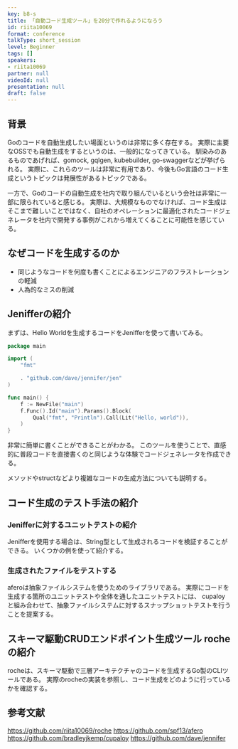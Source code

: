 ```yaml
---
key: b8-s
title: 「自動コード生成ツール」を20分で作れるようになろう
id: riita10069
format: conference
talkType: short_session
level: Beginner
tags: []
speakers:
- riita10069
partner: null
videoId: null
presentation: null
draft: false
---
```

## 背景

Goのコードを自動生成したい場面というのは非常に多く存在する。
実際に主要なOSSでも自動生成をするというのは、一般的になってきている。
馴染みのあるものであげれば、gomock, gqlgen, kubebuilder, go-swaggerなどが挙げられる。
実際に、これらのツールは非常に有用であり、今後もGo言語のコード生成というトピックは発展性があるトピックである。

一方で、Goのコードの自動生成を社内で取り組んでいるという会社は非常に一部に限られていると感じる。
実際は、大規模なものでなければ、コード生成はそこまで難しいことではなく、自社のオペレーションに最適化されたコードジェネレータを社内で開発する事例がこれから増えてくることに可能性を感じている。

## なぜコードを生成するのか

- 同じようなコードを何度も書くことによるエンジニアのフラストレーションの軽減
- 人為的なミスの削減

## Jenifferの紹介

まずは、Hello Worldを生成するコードをJenifferを使って書いてみる。

```go
package main

import (
    "fmt"

    . "github.com/dave/jennifer/jen"
)

func main() {
	f := NewFile("main")
	f.Func().Id("main").Params().Block(
		Qual("fmt", "Println").Call(Lit("Hello, world")),
	)
}
```
非常に簡単に書くことができることがわかる。
このツールを使うことで、直感的に普段コードを直接書くのと同じような体験でコードジェネレータを作成できる。

メソッドやstructなどより複雑なコードの生成方法についても説明する。

## コード生成のテスト手法の紹介

### Jenifferに対するユニットテストの紹介

Jenifferを使用する場合は、String型として生成されるコードを検証することができる。
いくつかの例を使って紹介する。

### 生成されたファイルをテストする

aferoは抽象ファイルシステムを使うためのライブラリである。
実際にコードを生成する箇所のユニットテストや全体を通したユニットテストには、
cupaloyと組み合わせて、抽象ファイルシステムに対するスナップショットテストを行うことを提案する。



## スキーマ駆動CRUDエンドポイント生成ツール rocheの紹介

rocheは、スキーマ駆動で三層アーキテクチャのコードを生成するGo製のCLIツールである。
実際のrocheの実装を参照し、コード生成をどのように行っているかを確認する。

## 参考文献

https://github.com/riita10069/roche
https://github.com/spf13/afero
https://github.com/bradleyjkemp/cupaloy
https://github.com/dave/jennifer
